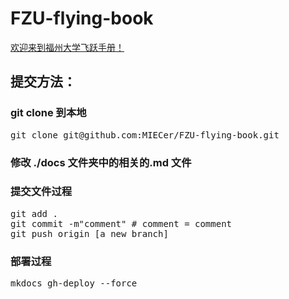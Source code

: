 # FZU-flying-book
[欢迎来到福州大学飞跃手册！](https://fzu-fly.online)


## 提交方法：

### git clone 到本地
<pre>
git clone git@github.com:MIECer/FZU-flying-book.git
</pre>

### 修改 ./docs 文件夹中的相关的.md 文件

### 提交文件过程
<pre>
git add .
git commit -m"comment" # comment = comment
git push origin [a new branch]
</pre>

### 部署过程
<pre>
mkdocs gh-deploy --force
</pre>



